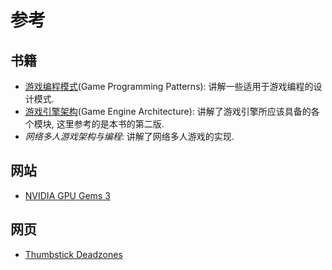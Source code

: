 # 参考

## 书籍

- [游戏编程模式](https://gameprogrammingpatterns.com/)(Game Programming Patterns): 讲解一些适用于游戏编程的设计模式.
- [游戏引擎架构](https://www.gameenginebook.com/)(Game Engine Architecture): 讲解了游戏引擎所应该具备的各个模块, 这里参考的是本书的第二版.
- *网络多人游戏架构与编程*: 讲解了网络多人游戏的实现.

## 网站

- [NVIDIA GPU Gems 3](https://developer.nvidia.com/gpugems/gpugems3/)

## 网页

- [Thumbstick Deadzones](https://github.com/Minimuino/thumbstick-deadzones)
